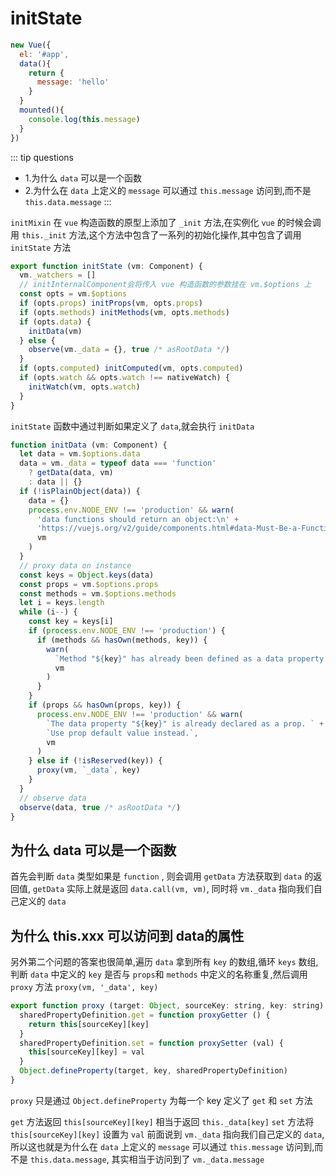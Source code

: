 # initState
```javascript
new Vue({
  el: '#app',
  data(){
    return {
      message: 'hello'
    }
  }
  mounted(){
    console.log(this.message)
  }
})
```
::: tip questions
  * 1.为什么 `data` 可以是一个函数
  * 2.为什么在 `data` 上定义的 `message` 可以通过 `this.message` 访问到,而不是 `this.data.message`
:::

`initMixin` 在 `vue` 构造函数的原型上添加了 `_init` 方法,在实例化 `vue` 的时候会调用 `this._init` 方法,这个方法中包含了一系列的初始化操作,其中包含了调用 `initState` 方法

```javascript
export function initState (vm: Component) {
  vm._watchers = []
  // initInternalComponent会将传入 vue 构造函数的参数挂在 vm.$options 上
  const opts = vm.$options 
  if (opts.props) initProps(vm, opts.props)
  if (opts.methods) initMethods(vm, opts.methods)
  if (opts.data) {
    initData(vm)
  } else {
    observe(vm._data = {}, true /* asRootData */)
  }
  if (opts.computed) initComputed(vm, opts.computed)
  if (opts.watch && opts.watch !== nativeWatch) {
    initWatch(vm, opts.watch)
  }
}
```
`initState` 函数中通过判断如果定义了 `data`,就会执行 `initData`

```javascript
function initData (vm: Component) {
  let data = vm.$options.data
  data = vm._data = typeof data === 'function'
    ? getData(data, vm)
    : data || {}
  if (!isPlainObject(data)) {
    data = {}
    process.env.NODE_ENV !== 'production' && warn(
      'data functions should return an object:\n' +
      'https://vuejs.org/v2/guide/components.html#data-Must-Be-a-Function',
      vm
    )
  }
  // proxy data on instance
  const keys = Object.keys(data)
  const props = vm.$options.props
  const methods = vm.$options.methods
  let i = keys.length
  while (i--) {
    const key = keys[i]
    if (process.env.NODE_ENV !== 'production') {
      if (methods && hasOwn(methods, key)) {
        warn(
          `Method "${key}" has already been defined as a data property.`,
          vm
        )
      }
    }
    if (props && hasOwn(props, key)) {
      process.env.NODE_ENV !== 'production' && warn(
        `The data property "${key}" is already declared as a prop. ` +
        `Use prop default value instead.`,
        vm
      )
    } else if (!isReserved(key)) {
      proxy(vm, `_data`, key)
    }
  }
  // observe data
  observe(data, true /* asRootData */)
}
```

## 为什么 data 可以是一个函数

首先会判断 `data` 类型如果是 `function` , 则会调用 `getData` 方法获取到 `data` 的返回值, `getData` 实际上就是返回 `data.call(vm, vm)`, 同时将 `vm._data` 指向我们自己定义的 `data`

## 为什么 this.xxx 可以访问到 data的属性

另外第二个问题的答案也很简单,遍历 `data` 拿到所有 `key` 的数组,循环 `keys` 数组,判断 `data` 中定义的 `key` 是否与 `props`和 `methods` 中定义的名称重复,然后调用 `proxy` 方法 `proxy(vm, '_data', key)`

```javascript
export function proxy (target: Object, sourceKey: string, key: string) {
  sharedPropertyDefinition.get = function proxyGetter () {
    return this[sourceKey][key]
  }
  sharedPropertyDefinition.set = function proxySetter (val) {
    this[sourceKey][key] = val
  }
  Object.defineProperty(target, key, sharedPropertyDefinition)
}
```
`proxy` 只是通过 `Object.defineProperty` 为每一个 key 定义了 `get` 和 `set` 方法
<br/>

`get` 方法返回 `this[sourceKey][key]` 相当于返回 `this._data[key]`
`set` 方法将 `this[sourceKey][key]` 设置为 `val`
前面说到 `vm._data` 指向我们自己定义的 `data`,所以这也就是为什么在 `data` 上定义的 `message` 可以通过 `this.message` 访问到,而不是 `this.data.message`, 其实相当于访问到了 `vm._data.message`



